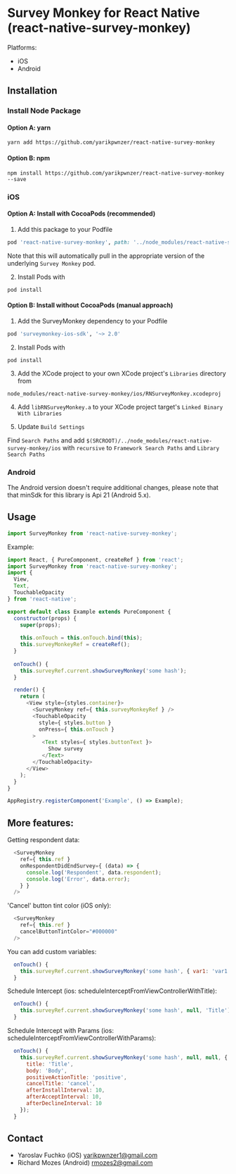 
# Survey Monkey for React Native (react-native-survey-monkey)
  
Platforms:
- iOS
- Android

## Installation

### Install Node Package

#### Option A: yarn

```shell
yarn add https://github.com/yarikpwnzer/react-native-survey-monkey
```

#### Option B: npm

```shell
npm install https://github.com/yarikpwnzer/react-native-survey-monkey --save
```

### iOS

#### Option A: Install with CocoaPods (recommended)

1. Add this package to your Podfile

```ruby
pod 'react-native-survey-monkey', path: '../node_modules/react-native-survey-monkey'
```

Note that this will automatically pull in the appropriate version of the underlying `Survey Monkey` pod.

2. Install Pods with

```shell
pod install
```

#### Option B: Install without CocoaPods (manual approach)

1. Add the SurveyMonkey dependency to your Podfile

```ruby
pod 'surveymonkey-ios-sdk', '~> 2.0'
```

2. Install Pods with

```shell
pod install
```

3. Add the XCode project to your own XCode project's `Libraries` directory from

```
node_modules/react-native-survey-monkey/ios/RNSurveyMonkey.xcodeproj
```

4. Add `libRNSurveyMonkey.a` to your XCode project target's `Linked Binary With Libraries`

5. Update `Build Settings`

Find `Search Paths` and add `$(SRCROOT)/../node_modules/react-native-survey-monkey/ios` with `recursive` to `Framework Search Paths` and `Library Search Paths`

### Android

The Android version doesn't require additional changes, please note that that minSdk for this library is Api 21 (Android 5.x).

## Usage

```javascript
import SurveyMonkey from 'react-native-survey-monkey';
```

Example:

````javascript
import React, { PureComponent, createRef } from 'react';
import SurveyMonkey from 'react-native-survey-monkey';
import {
  View,
  Text,
  TouchableOpacity
} from 'react-native';

export default class Example extends PureComponent {
  constructor(props) {
    super(props);
    
    this.onTouch = this.onTouch.bind(this);
    this.surveyMonkeyRef = createRef();
  }
  
  onTouch() {
    this.surveyRef.current.showSurveyMonkey('some hash');
  }

  render() {
    return (
      <View style={styles.container}>
        <SurveyMonkey ref={ this.surveyMonkeyRef } />
        <TouchableOpacity
          style={ styles.button }
          onPress={ this.onTouch }
        >
           <Text styles={ styles.buttonText }>
             Show survey
           </Text>
        </TouchableOpacity>
      </View>
    );
  }
}

AppRegistry.registerComponent('Example', () => Example);
````

## More features:

Getting respondent data:

````javascript
  <SurveyMonkey
    ref={ this.ref }
    onRespondentDidEndSurvey={ (data) => {
      console.log('Respondent', data.respondent);
      console.log('Error', data.error);
    } }
  />
````

'Cancel' button tint color (iOS only):

````javascript
  <SurveyMonkey
    ref={ this.ref }
    cancelButtonTintColor="#000000"
  />
````

You can add custom variables:

````javascript
  onTouch() {
    this.surveyRef.current.showSurveyMonkey('some hash', { var1: 'var1', var2: 'var2', ... });
  }
````

Schedule Intercept (ios: scheduleInterceptFromViewControllerWithTitle):

````javascript
  onTouch() {
    this.surveyRef.current.showSurveyMonkey('some hash', null, 'Title');
  }
````

Schedule Intercept with Params (ios: scheduleInterceptFromViewControllerWithParams):

````javascript
  onTouch() {
    this.surveyRef.current.showSurveyMonkey('some hash', null, null, {
      title: 'Title',
      body: 'Body',
      positiveActionTitle: 'positive',
      cancelTitle: 'cancel',
      afterInstallInterval: 10,
      afterAcceptInterval: 10,
      afterDeclineInterval: 10
    });
  }
````

## Contact

- Yaroslav Fuchko (iOS) <yarikpwnzer1@gmail.com>
- Richard Mozes (Android) <rmozes2@gmail.com>
